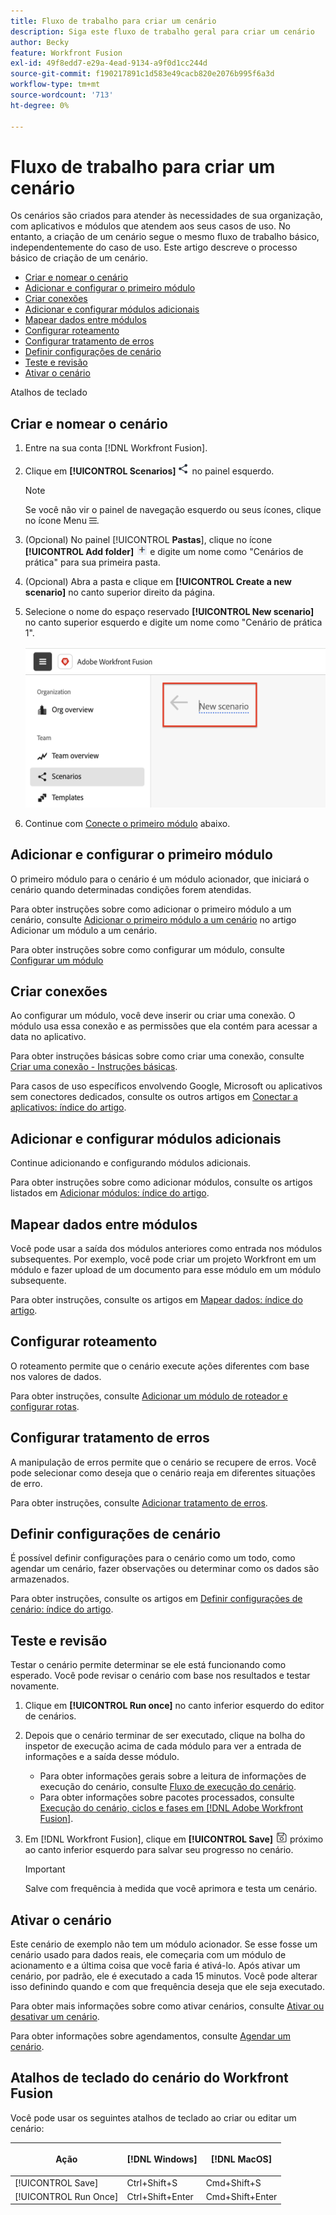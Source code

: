 ```yaml
---
title: Fluxo de trabalho para criar um cenário
description: Siga este fluxo de trabalho geral para criar um cenário
author: Becky
feature: Workfront Fusion
exl-id: 49f8edd7-e29a-4ead-9134-a9f0d1cc244d
source-git-commit: f190217891c1d583e49cacb820e2076b995f6a3d
workflow-type: tm+mt
source-wordcount: '713'
ht-degree: 0%

---
```


# Fluxo de trabalho para criar um cenário

Os cenários são criados para atender às necessidades de sua organização, com aplicativos e módulos que atendem aos seus casos de uso. No entanto, a criação de um cenário segue o mesmo fluxo de trabalho básico, independentemente do caso de uso. Este artigo descreve o processo básico de criação de um cenário.


* [Criar e nomear o cenário](#create-and-name-the-scenario)
* [Adicionar e configurar o primeiro módulo](#configure-the-first-module)
* [Criar conexões](#create-connections)
* [Adicionar e configurar módulos adicionais](#add-and-configure-additional-modules)
* [Mapear dados entre módulos](#map-data-between-modules)
* [Configurar roteamento](#configure-routing)
* [Configurar tratamento de erros](#configure-error-handling)
* [Definir configurações de cenário](#onfigure-scenario-settings)
* [Teste e revisão](#test-and-revise)
* [Ativar o cenário](#activate-the-scenario)

Atalhos de teclado



## Criar e nomear o cenário

1. Entre na sua conta [!DNL Workfront Fusion].
1. Clique em **[!UICONTROL Scenarios]** ![](assets/scenarios-icon.png) no painel esquerdo.

   >[!NOTE]
   >
   >Se você não vir o painel de navegação esquerdo ou seus ícones, clique no ícone Menu ![Menu](assets/main-menu-icon-left-nav.png).

1. (Opcional) No painel [!UICONTROL **Pastas**], clique no ícone **[!UICONTROL Add folder]** ![](assets/add-folder-icon.png) e digite um nome como &quot;Cenários de prática&quot; para sua primeira pasta.

1. (Opcional) Abra a pasta e clique em **[!UICONTROL Create a new scenario]** no canto superior direito da página.

1. Selecione o nome do espaço reservado **[!UICONTROL New scenario]** no canto superior esquerdo e digite um nome como &quot;Cenário de prática 1&quot;.

   ![](assets/name-the-scenario.png)

1. Continue com [Conecte o primeiro módulo](#2-connect-the-first-module) abaixo.

## Adicionar e configurar o primeiro módulo

O primeiro módulo para o cenário é um módulo acionador, que iniciará o cenário quando determinadas condições forem atendidas.

Para obter instruções sobre como adicionar o primeiro módulo a um cenário, consulte [Adicionar o primeiro módulo a um cenário](/help/workfront-fusion/create-scenarios/add-modules/add-a-module-basic.md#add-the-first-module-to-a-scenario) no artigo Adicionar um módulo a um cenário.

Para obter instruções sobre como configurar um módulo, consulte [Configurar um módulo](/help/workfront-fusion/create-scenarios/add-modules/configure-a-modules-settings.md)

## Criar conexões

Ao configurar um módulo, você deve inserir ou criar uma conexão. O módulo usa essa conexão e as permissões que ela contém para acessar a data no aplicativo.

Para obter instruções básicas sobre como criar uma conexão, consulte [Criar uma conexão - Instruções básicas](/help/workfront-fusion/create-scenarios/connect-to-apps/connect-to-fusion-general.md).

Para casos de uso específicos envolvendo Google, Microsoft ou aplicativos sem conectores dedicados, consulte os outros artigos em [Conectar a aplicativos: índice do artigo](/help/workfront-fusion/create-scenarios/connect-to-apps/connect-to-apps-toc.md).

## Adicionar e configurar módulos adicionais

Continue adicionando e configurando módulos adicionais.

Para obter instruções sobre como adicionar módulos, consulte os artigos listados em [Adicionar módulos: índice do artigo](/help/workfront-fusion/create-scenarios/add-modules/add-modules-toc.md).

## Mapear dados entre módulos

Você pode usar a saída dos módulos anteriores como entrada nos módulos subsequentes. Por exemplo, você pode criar um projeto Workfront em um módulo e fazer upload de um documento para esse módulo em um módulo subsequente.

Para obter instruções, consulte os artigos em [Mapear dados: índice do artigo](/help/workfront-fusion/create-scenarios/map-data/map-data-toc.md).

## Configurar roteamento

O roteamento permite que o cenário execute ações diferentes com base nos valores de dados.

Para obter instruções, consulte [Adicionar um módulo de roteador e configurar rotas](/help/workfront-fusion/create-scenarios/add-modules/router-module.md).

## Configurar tratamento de erros

A manipulação de erros permite que o cenário se recupere de erros. Você pode selecionar como deseja que o cenário reaja em diferentes situações de erro.

Para obter instruções, consulte [Adicionar tratamento de erros](/help/workfront-fusion/create-scenarios/config-error-handling/error-handling.md).

## Definir configurações de cenário

É possível definir configurações para o cenário como um todo, como agendar um cenário, fazer observações ou determinar como os dados são armazenados.

Para obter instruções, consulte os artigos em [Definir configurações de cenário: índice do artigo](/help/workfront-fusion/create-scenarios/config-scenarios-settings/config-scenario-settings-toc.md).

## Teste e revisão

Testar o cenário permite determinar se ele está funcionando como esperado. Você pode revisar o cenário com base nos resultados e testar novamente.

1. Clique em **[!UICONTROL Run once]** no canto inferior esquerdo do editor de cenários.
1. Depois que o cenário terminar de ser executado, clique na bolha do inspetor de execução acima de cada módulo para ver a entrada de informações e a saída desse módulo.

   * Para obter informações gerais sobre a leitura de informações de execução do cenário, consulte [Fluxo de execução do cenário](/help/workfront-fusion/references/scenarios/scenario-execution-flow.md).
   * Para obter informações sobre pacotes processados, consulte [Execução do cenário, ciclos e fases em [!DNL Adobe Workfront Fusion]](/help/workfront-fusion/references/scenarios/scenario-execution-cycles-phases.md).

1. Em [!DNL Workfront Fusion], clique em **[!UICONTROL Save]** ![](assets/save-icon.png) próximo ao canto inferior esquerdo para salvar seu progresso no cenário.

   >[!IMPORTANT]
   >
   >Salve com frequência à medida que você aprimora e testa um cenário.

## Ativar o cenário

Este cenário de exemplo não tem um módulo acionador. Se esse fosse um cenário usado para dados reais, ele começaria com um módulo de acionamento e a última coisa que você faria é ativá-lo. Após ativar um cenário, por padrão, ele é executado a cada 15 minutos. Você pode alterar isso definindo quando e com que frequência deseja que ele seja executado.

Para obter mais informações sobre como ativar cenários, consulte [Ativar ou desativar um cenário](/help/workfront-fusion/manage-scenarios/activate-deactivate-scenarios.md).

Para obter informações sobre agendamentos, consulte [Agendar um cenário](/help/workfront-fusion/create-scenarios/config-scenarios-settings/schedule-a-scenario.md).

## Atalhos de teclado do cenário do Workfront Fusion

Você pode usar os seguintes atalhos de teclado ao criar ou editar um cenário:

<table style="table-layout:auto"> 
 <col data-mc-conditions=""> 
 <col data-mc-conditions=""> 
 <col data-mc-conditions=""> 
 <thead> 
  <tr> 
   <th> <p>Ação</p> </th> 
   <th>[!DNL Windows]</th> 
   <th> <p>[!DNL MacOS]</p> </th> 
  </tr> 
 </thead> 
 <tbody> 
  <tr> 
   <td role="rowheader">[!UICONTROL Save] </td> 
   <td>Ctrl+Shift+S</td> 
   <td><span style="font-weight: normal;">Cmd+Shift+S</span> </td> 
  </tr> 
  <tr> 
   <td role="rowheader">[!UICONTROL Run Once]</td> 
   <td>Ctrl+Shift+Enter</td> 
   <td><span style="font-weight: normal;">Cmd+Shift+Enter</span> </td> 
  </tr> 
 </tbody> 
</table>



